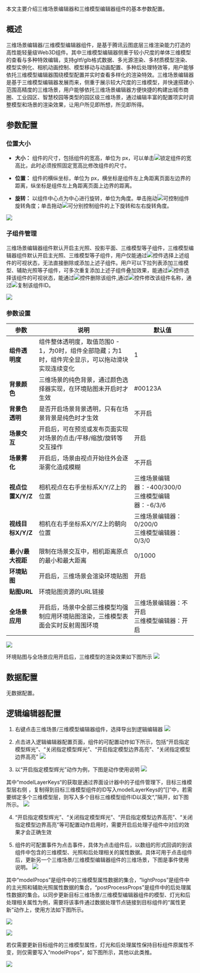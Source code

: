 本文主要介绍三维场景编辑器和三维模型编辑器组件的基本参数配置。

## 概述
三维场景编辑器/三维模型编辑器组件，是基于腾讯云图底层三维渲染能力打造的高性能轻量级Web3D组件。其中三维模型编辑器侧重于较小尺度的单体三维模型的查看与多种特效编辑，支持gltf/glb格式数据、多光源渲染、多材质模型渲染、模型实例化、相机动画控制、模型移动与动画配置、多种后处理特效等，用户能够依托三维模型编辑器围绕模型配置并实时查看多样化的渲染特效。三维场景编辑器是基于三维模型编辑器发展而来，侧重于展示较大尺度的三维模型，并快速搭建小范围高精度的三维场景，用户能够依托三维场景编辑器方便快捷的构建出城市商圈、工业园区、智慧校园等类型的园区级三维场景，通过编辑丰富的配置项实时调整模型和场景的渲染效果，让用户所见即所想，所见即所得。

## 参数配置
### 位置大小
- **大小：** 组件的尺寸，包括组件的宽高，单位为 px，可以单击![](https://qcloudimg.tencent-cloud.cn/raw/14cfc795c5e4cd68e6ea34d30b3ca65d.png)锁定组件的宽高比，此时必须按照固定宽高比修改组件的尺寸。

- **位置：** 组件的横纵坐标，单位为 px，横坐标是组件左上角距离页面左边界的距离，纵坐标是组件左上角距离页面上边界的距离。

- **旋转：** 以组件中心点为中心进行旋转，单位为角度。单击拖动![](https://qcloudimg.tencent-cloud.cn/raw/98f69c15dbaa4133b0db8090e8332322.png)可控制组件旋转角度；单击拖动![](https://qcloudimg.tencent-cloud.cn/raw/a381c38863e98d18e46033e76e380251.png)可分别控制组件的上下旋转和左右旋转角度。

![](https://qcloudimg.tencent-cloud.cn/raw/0005e8e2ad223f6a3650324120a66767.png)

### 子组件管理
三维场景编辑器组件默认开启主光照、投影平面、三维模型等子组件，三维模型编辑器组件默认开启主光照、三维模型等子组件，用户仅能通过![](https://qcloudimg.tencent-cloud.cn/raw/51dd260b24aa2db7f67426009b376ce9.png)控件选择上述组件的可视状态，无法直接删除或添加上述子组件。用户可以下拉列表添加三维模型、辅助光照等子组件，可多次重复添加上述子组件叠加效果，能通过![](https://qcloudimg.tencent-cloud.cn/raw/51dd260b24aa2db7f67426009b376ce9.png)控件选择该组件的可视状态，能通过![](https://qcloudimg.tencent-cloud.cn/raw/94a0e25b3580187a00af528b65f63236.png)控件删除该组件,通过![](https://qcloudimg.tencent-cloud.cn/raw/85fad3c0ae8506f0c6c398898f5cf843.png)控件修改该组件名称，通过![](https://qcloudimg.tencent-cloud.cn/raw/f7b5597b228ef2e59f1b4cfe1876959f.png)复制该组件ID。

![](https://qcloudimg.tencent-cloud.cn/raw/e88278736ea4621b160cd62e95ab72ff.jpg)

### 参数设置
| 参数 | 说明 | 默认值 |
| --- | --- | --- |
| **组件透明度** | 组件整体透明度，取值范围0 - 1，为0时，组件全部隐藏；为1时，组件完全显示，可以拖动滑块实现连续变化 | 1 |
| **背景颜色** | 三维场景的纯色背景，通过颜色选择器实现，在环境贴图未开启时才生效 | #00123A |
| **背景色透明** | 是否开启场景背景透明，只有在场景背景是纯色时才生效 | 不开启 |
| **场景交互** | 开启后，可在预览或发布页面实现对场景的点击/平移/缩放/旋转等交互操作 | 开启 |
| **场景雾化** | 开启后，场景由视点开始往外会逐渐雾化造成模糊 | 不开启 |
| **视点位置X/Y/Z** | 相机视点在右手坐标系X/Y/Z上的位置 | 三维场景编辑器：-400/300/0<br /> 三维模型编辑器：-6/3/6 |
| **视线目标X/Y/Z** | 相机在右手坐标系X/Y/Z上的朝向位置 | 三维场景编辑器：0/200/0<br /> 三维模型编辑器：0/3/0 |
| **最小/最大视距** | 限制在场景交互中，相机距离原点的最小和最大距离 | 0/1000 |
| **环境贴图** | 开启后，三维场景会渲染环境贴图 |开启|
| **贴图URL** | 环境贴图资源的URL链接 | |
| **全场景应用** | 开启后，场景中全部三维模型均强制应用环境贴图渲染，三维模型表面会实时反射周围环境 | 三维场景编辑器：不开启<br /> 三维模型编辑器：开启|

![](https://qcloudimg.tencent-cloud.cn/raw/11f03f37517d11b8f9e34e5ef3f9c4ac.jpg)

环境贴图与全场景应用开启后，三维模型的渲染效果如下图所示
![](https://qcloudimg.tencent-cloud.cn/raw/9215ddcf44082255471df549318d52ea.jpg)

## 数据配置
无数据配置。

## 逻辑编辑器配置
1. 右键点击三维场景/三维模型编辑器组件，选择导出到逻辑编辑器
![](https://qcloudimg.tencent-cloud.cn/raw/06d01d9ec8e0053a8ee518e7ba39079e.jpg)

2. 点击进入逻辑编辑器配置页面，组件的可配置动作如下所示，包括“开启指定模型辉光”、“关闭指定模型辉光”、“开启指定模型边界高亮”、“关闭指定模型边界高亮”
![](https://qcloudimg.tencent-cloud.cn/raw/304c65eb2a30abc33a454a1e5aa25059.jpg)

3.	以“开启指定模型辉光”动作为例，下图是动作使用说明
![](https://qcloudimg.tencent-cloud.cn/raw/6579b626d57981bab60a43770f26c936.jpg)

其中“modelLayerKeys“的获取是通过界面设计器中的子组件管理下，目标三维模型层右侧 ，复制得到目标三维模型组件的ID写入modelLayerKeys的”[]”中，若需要绑定多个三维模型层，则写入多个目标三维模型组件ID以英文“,”隔开，如下图所示。
![](https://qcloudimg.tencent-cloud.cn/raw/d39c0f56b5235bcbfb8bdbc8e6dd5a9e.jpg)

4.	“开启指定模型辉光”、“关闭指定模型辉光”、“开启指定模型边界高亮”、“关闭指定模型边界高亮”等可配置动作启用时，需要开启后处理子组件中对应的效果才会正确生效

5.  组件的可配置事件为点击事件，具体为点击组件后，以数组的形式回调的到该组件中包含的三维模型、光照和后处理相关的属性数据。具体可用于点击组件后，更新另一个三维场景/三维模型编辑器组件的三维场景，下图是事件使用说明。
![](https://qcloudimg.tencent-cloud.cn/raw/2b512f908938eadd12b9db07168de15c.jpg)

其中“modelProps”是组件中的三维模型属性数据的集合，“lightProps”是组件中的主光照和辅助光照属性数据的集合，“postProcessProps”是组件中的后处理属性数据的集合。以同步更新目标三维场景/三维模型编辑器组件的模型、灯光和后处理相关属性为例，需要将该事件通过数据处理节点链接到目标组件的“属性更新”动作上，使用方法如下图所示。

![](https://qcloudimg.tencent-cloud.cn/raw/58ca29cb1ddcf8cdef8a0aa9d5adb55d.jpg)

![](https://qcloudimg.tencent-cloud.cn/raw/d5641f3c9e8e82f4837b0e6feb974d01.jpg)

若仅需要更新目标组件的三维模型属性，灯光和后处理属性保持目标组件原属性不变，则仅需要写入“modelProps”，如下图所示，其他以此类推。

![](https://qcloudimg.tencent-cloud.cn/raw/40c65289136517117d5dfc26f0e2bd52.jpg)